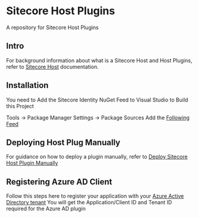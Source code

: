 # Sitecore Host Plugins
A repository for Sitecore Host Plugins

## Intro
For background information about what is a Sitecore Host and Host Plugins, refer to [Sitecore Host](https://doc.sitecore.com/developers/93/sitecore-experience-manager/en/sitecore-host.html)  documentation.

## Installation
You need to Add the Sitecore Identity NuGet Feed to Visual Studio to Build this Project

Tools -> Package Manager Settings -> Package Sources
Add the [Following Feed](https://sitecore.myget.org/F/sc-identity/api/v3/index.json)

## Deploying Host Plug Manually
For guidance on how to deploy a plugin manually, refer to [Deploy Sitecore Host Plugin Manually](https://doc.sitecore.com/developers/93/sitecore-experience-manager/en/add-a-runtime-plugin-manually.html)

## Registering Azure AD Client
Follow this steps here to register your application with your [Azure Active Directory tenant](https://docs.microsoft.com/en-gb/azure/active-directory/azuread-dev/v1-protocols-openid-connect-code) You will get the Application/Client ID and Tenant ID required for the Azure AD plugin
